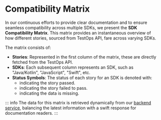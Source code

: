 # Compatibility Matrix

In our continuous efforts to provide clear documentation and to ensure seamless compatibility across multiple SDKs,
we present the **SDK Compatibility Matrix**. This matrix provides an instantaneous overview of how different stories,
sourced from TestOps API, fare across varying SDKs.

The matrix consists of:

- **Stories**: Represented in the first column of the matrix, these are directly fetched from the TestOps API.
- **SDKs**: Each subsequent column represents an SDK, such as "Java/Kotlin", "JavaScript", "Swift", etc.
- **Status Symbols**: The status of each story for an SDK is denoted with:
    - <CompatibilityMatrixTableIcon status="ok" class="inline-block relative -top-0.5" /> indicating the story passed.
    - <CompatibilityMatrixTableIcon status="failed" class="inline-block relative -top-0.5" /> indicating the story failed to pass.
    - <CompatibilityMatrixTableIcon status="no-data" class="inline-block relative -top-0.5" /> indicating the data is missing.

<CompatibilityMatrixTable />

::: info
The data for this matrix is retrieved dynamically from our [backend service](https://github.com/soramitsu/iroha2-docs-compat-matrix-service), balancing the latest information with a swift response for documentation readers.
:::

